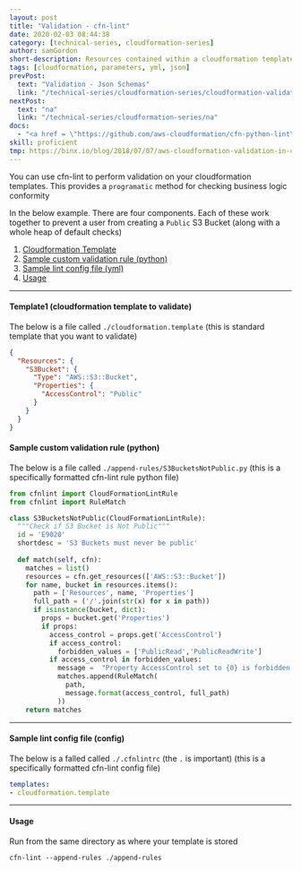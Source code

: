 ```yaml
---
layout: post
title: "Validation - cfn-lint"
date: 2020-02-03 08:44:38
category: [technical-series, cloudformation-series]
author: samGordon
short-description: Resources contained within a cloudformation template/stack
tags: [cloudformation, parameters, yml, json]
prevPost:
  text: "Validation - Json Schemas"
  link: "/technical-series/cloudformation-series/cloudformation-validation-json-schema"
nextPost:
  text: "na"
  link: "/technical-series/cloudformation-series/na"
docs:
  - "<a href = \"https://github.com/aws-cloudformation/cfn-python-lint\">Github project for cfn-lint</a>"
skill: proficient
tmp: https://binx.io/blog/2018/07/07/aws-cloudformation-validation-in-cicd-pipelines/
---
```


You can use cfn-lint to perform validation on your cloudformation templates. This provides a `programatic` method for checking business logic conformity

In the below example. There are four components. Each of these work together to prevent a user from creating a `Public` S3 Bucket (along with a whole heap of default checks)

1. [Cloudformation Template](#cloudformation)
2. [Sample custom validation rule (python)](#python-rule)
3. [Sample lint config file (yml)](#python-lint-file)
4. [Usage](#usage)

---

<a name = "cloudformation"></a>
#### Template1 (cloudformation template to validate)

The below is a file called `./cloudformation.template`
(this is standard template that you want to validate)

```json
{
  "Resources": {
    "S3Bucket": {
      "Type": "AWS::S3::Bucket",
      "Properties": {
        "AccessControl": "Public"
      }
    }
  }
}
```

<a name = "python-rule"></a>
#### Sample custom validation rule (python)

The below is a file called `./append-rules/S3BucketsNotPublic.py`
(this is a specifically formatted cfn-lint rule python file)

```python
from cfnlint import CloudFormationLintRule
from cfnlint import RuleMatch

class S3BucketsNotPublic(CloudFormationLintRule):
  """Check if S3 Bucket is Not Public"""
  id = 'E9020'
  shortdesc = 'S3 Buckets must never be public'
  
  def match(self, cfn):
    matches = list()
    resources = cfn.get_resources(['AWS::S3::Bucket'])
    for name, bucket in resources.items():
      path = ['Resources', name, 'Properties']
      full_path = ('/'.join(str(x) for x in path))
      if isinstance(bucket, dict):
        props = bucket.get('Properties')
        if props:
          access_control = props.get('AccessControl')
          if access_control:
            forbidden_values = ['PublicRead','PublicReadWrite']
          if access_control in forbidden_values:
            message =  "Property AccessControl set to {0} is forbidden in {1}"
            matches.append(RuleMatch(
              path,
              message.format(access_control, full_path)
            ))
    return matches
```

---

<a name = "python-lint-file"></a>
#### Sample lint config file (config)

The below is a falled called `./.cfnlintrc` (the `.` is important)
(this is a specifically formatted cfn-lint config file)

```yml
templates:
- cloudformation.template
```

---

<a name = "usage"></a>
#### Usage

Run from the same directory as where your template is stored

```shell
cfn-lint --append-rules ./append-rules
```
